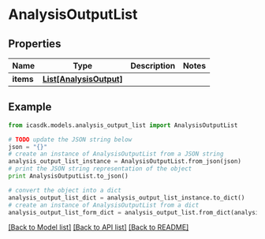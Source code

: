 # AnalysisOutputList


## Properties
Name | Type | Description | Notes
------------ | ------------- | ------------- | -------------
**items** | [**List[AnalysisOutput]**](AnalysisOutput.md) |  | 

## Example

```python
from icasdk.models.analysis_output_list import AnalysisOutputList

# TODO update the JSON string below
json = "{}"
# create an instance of AnalysisOutputList from a JSON string
analysis_output_list_instance = AnalysisOutputList.from_json(json)
# print the JSON string representation of the object
print AnalysisOutputList.to_json()

# convert the object into a dict
analysis_output_list_dict = analysis_output_list_instance.to_dict()
# create an instance of AnalysisOutputList from a dict
analysis_output_list_form_dict = analysis_output_list.from_dict(analysis_output_list_dict)
```
[[Back to Model list]](../README.md#documentation-for-models) [[Back to API list]](../README.md#documentation-for-api-endpoints) [[Back to README]](../README.md)


